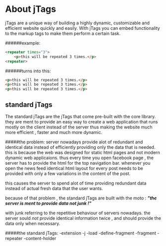 About jTags
===========

jTags are a unique way of building a highly dynamic, customizable and efficient website quickly and easily. With jTags you can embed functionality to the markup tags to make them perform a certain task.


######example:
```html
<repeater times="3">
	<p>this will be repeated 3 times.</p>
<repeater>
```
######turns into this:
```html
<p>this will be repeated 3 times.</p>
<p>this will be repeated 3 times.</p>
<p>this will be repeated 3 times.</p>
```

standard jTags
--------------

The standard jTags are the jTags that come pre-built with the core library. they are ment to provide an easy way to create a web application that runs mostly on the client instead of the server thus making the website much more efficient , faster and much more dynamic. 

#####the problem:
server nowadays provide alot of redundant and identical data instead of efficiently providing only the data that is needed. this is because the web was designed for static html pages and not modern dynamic web applicaions.
thus every time you open facebook page , the server has to provide the html for the top navigation bar.
whenever you open the news feed identical html layout for every post needs to be provided with only a few variations in the content of the post.

this causes the server to spend alot of time providing redundant data instead of actual fresh data that the user wants.

because of that problem , the standard jTags are built with the moto :
***"the server is ment to provide data not junk !"***

with junk referring to the repetitive behaviour of servers nowadays.
the server sould *not* provide identical information twice , and should provide the data only when necessary.

#####the standard jTags:
-extension
-j
-load
-define-fragment
-fragment
-repeater
-content-holder

